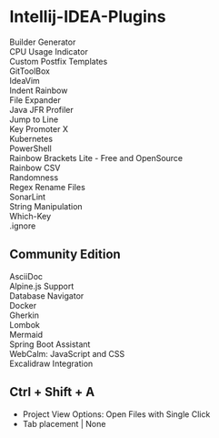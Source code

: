 # Intellij-IDEA-Plugins
Builder Generator  
CPU Usage Indicator  
Custom Postfix Templates  
GitToolBox  
IdeaVim  
Indent Rainbow  
File Expander  
Java JFR Profiler  
Jump to Line  
Key Promoter X  
Kubernetes  
PowerShell  
Rainbow Brackets Lite - Free and OpenSource  
Rainbow CSV  
Randomness  
Regex Rename Files  
SonarLint  
String Manipulation  
Which-Key  
.ignore  
## Community Edition
AsciiDoc  
Alpine.js Support  
Database Navigator  
Docker  
Gherkin  
Lombok  
Mermaid  
Spring Boot Assistant  
WebCalm: JavaScript and CSS  
Excalidraw Integration  
## Ctrl + Shift + A
- Project View Options: Open Files with Single Click
- Tab placement | None 
